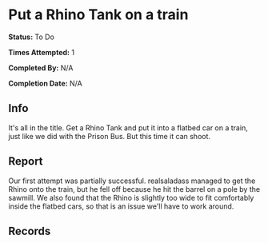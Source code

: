 # Put a Rhino Tank on a train

**Status:** <span class="status todo">To Do</span>

**Times Attempted:** 1

**Completed By:** N/A

**Completion Date:** N/A


## Info
It's all in the title. Get a Rhino Tank and put it into a flatbed car on a train, just like we did with the Prison Bus. But this time it can shoot. 

## Report
Our first attempt was partially successful. <span>realsaladass</span> managed to get the Rhino onto the train, but he fell off because he hit the barrel on a pole by the sawmill. We also found that the Rhino is slightly too wide to fit comfortably inside the flatbed cars, so that is an issue we'll have to work around. 

## Records

